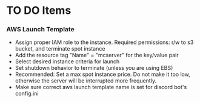 # TO DO Items

### AWS Launch Template
- Assign proper IAM role to the instance. Required permissions: r/w to s3 bucket, and terminate spot instance
- Add the resource tag "Name" = "mcserver" for the key/value pair
- Select desired instance criteria for launch
- Set shutdown behavior to terminate (unless you are using EBS)
- Recommended: Set a max spot instance price. Do not make it too low, otherwise the server will be interrupted more frequently.
- Make sure correct aws launch template name is set for discord bot's config.ini